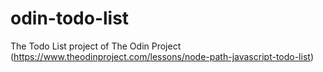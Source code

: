 # odin-todo-list
The Todo List project of The Odin Project (https://www.theodinproject.com/lessons/node-path-javascript-todo-list)
